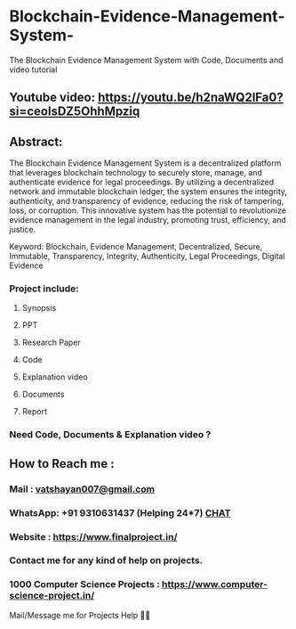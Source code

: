 # Blockchain-Evidence-Management-System-
The Blockchain Evidence Management System with Code, Documents and video tutorial


## Youtube video: https://youtu.be/h2naWQ2lFa0?si=ceolsDZ5OhhMpziq

## Abstract: 
The Blockchain Evidence Management System is a decentralized platform that leverages blockchain technology to securely store, manage, and authenticate evidence for legal proceedings. By utilizing a decentralized network and immutable blockchain ledger, the system ensures the integrity, authenticity, and transparency of evidence, reducing the risk of tampering, loss, or corruption. This innovative system has the potential to revolutionize evidence management in the legal industry, promoting trust, efficiency, and justice.

Keyword: Blockchain, Evidence Management, Decentralized, Secure, Immutable, Transparency, Integrity, Authenticity, Legal Proceedings, Digital Evidence

### Project include: 

1. Synopsis

2. PPT

3. Research Paper


4. Code

5. Explanation video

6. Documents

7. Report


### Need Code, Documents & Explanation video ? 

## How to Reach me :

### Mail : vatshayan007@gmail.com 

### WhatsApp: +91 9310631437 (Helping 24*7) **[CHAT](https://wa.me/message/CHWN2AHCPMAZK1)** 

### Website : https://www.finalproject.in/

### Contact me for any kind of help on projects.
### 1000 Computer Science Projects : https://www.computer-science-project.in/


Mail/Message me for Projects Help 🙏🏻
